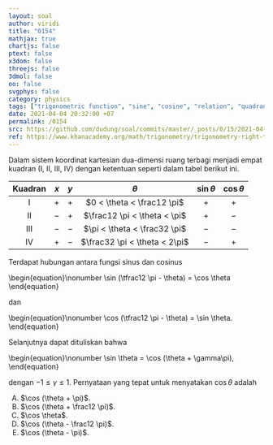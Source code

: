 ```yaml
---
layout: soal
author: viridi
title: "0154"
mathjax: true
chartjs: false
ptext: false
x3dom: false
threejs: false
3dmol: false
oo: false
svgphys: false
category: physics
tags: ["trigonometric function", "sine", "cosine", "relation", "quadrant", "fi1202", "2020-1"]
date: 2021-04-04 20:32:00 +07
permalink: /0154
src: https://github.com/dudung/soal/commits/master/_posts/0/15/2021-04-04-sine-cosine-relation-2.md
ref: https://www.khanacademy.org/math/trigonometry/trigonometry-right-triangles/reciprocal-trig-ratios/a/sine-and-cosine-are-cofunctions
---
```

Dalam sistem koordinat kartesian dua-dimensi ruang terbagi menjadi empat kuadran (I, II, III, IV) dengan ketentuan seperti dalam tabel berikut ini.

**Kuadran** | $x$ | $y$ | $\theta$ | $\sin\theta$ | $\cos\theta$
:-: | --- | --- | :-: | :-: | :-: |
I   | $+$ | $+$ | $0 < \theta < \frac12 \pi$ | $+$ | $+$
II  | $-$ | $+$ | $\frac12 \pi < \theta < \pi$ | $+$ | $-$
III | $-$ | $-$ | $\pi < \theta < \frac32 \pi$ | $-$ | $-$
IV  | $+$ | $-$ | $\frac32 \pi < \theta < 2\pi$ | $-$ | $+$

Terdapat hubungan antara fungsi sinus dan cosinus

\begin{equation}\nonumber
\sin (\tfrac12 \pi - \theta) = \cos \theta
\end{equation}

dan

\begin{equation}\nonumber
\cos (\tfrac12 \pi  - \theta) = \sin \theta.
\end{equation}

Selanjutnya dapat dituliskan bahwa

\begin{equation}\nonumber
\sin \theta = \cos (\theta + \gamma\pi),
\end{equation}

dengan $-1 \le \gamma \le 1$. Pernyataan yang tepat untuk menyatakan $\cos \theta$ adalah

<ol type="A">
<li>$\cos (\theta + \pi)$.
<li>$\cos (\theta + \frac12 \pi)$.
<li>$\cos \theta$.
<li>$\cos (\theta - \frac12 \pi)$.
<li>$\cos (\theta - \pi)$.
